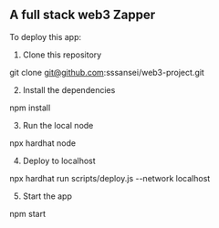 ## A full stack web3 Zapper


To deploy this app:

1. Clone this repository


git clone git@github.com:sssansei/web3-project.git   

2. Install the dependencies


npm install

3. Run the local node


npx hardhat node

4. Deploy to localhost


npx hardhat run scripts/deploy.js --network localhost

5. Start the app


npm start
